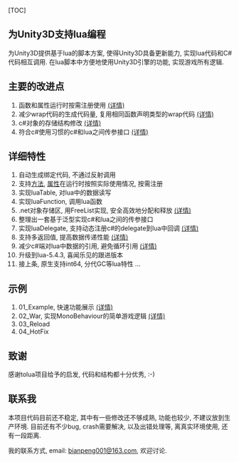 ﻿[TOC]

## 为Unity3D支持lua编程
为Unity3D提供基于lua的脚本方案, 使得Unity3D具备更新能力, 实现lua代码和C#代码相互调用. 在lua脚本中方便地使用Unity3D引擎的功能, 实现游戏所有逻辑.

## 主要的改进点
1. 函数和属性运行时按需注册使用  [(详情)](docs/LazyWrap.md)
1. 减少wrap代码的生成代码量, 复用相同函数声明类型的wrap代码  [(详情)](docs/LessCode.md)
1. c#对象的存储结构修改  [(详情)](docs/ObjectCache.md)
1. 符合c#使用习惯的c#和lua之间传参接口  [(详情)](docs/LessCode.md#泛型代码)

## 详细特性
1. 自动生成绑定代码, 不通过反射调用
1. 支持[方法](docs/LazyWrap.md#注册方法), [属性](docs/LazyWrap.md#注册属性)在运行时按照实际使用情况, 按需注册
1. 实现luaTable, 对lua中的数据读写
1. 实现luaFunction, 调用lua函数
1. .net对象存储区, 用FreeList实现, 安全高效地分配和释放  [(详情)](docs/ObjectCache.md)
1. 整理出一套基于泛型实现c#和lua之间的传参接口
1. 实现luaDelegate, 支持动态注册c#的delegate到lua中回调  [(详情)](docs/LuaDelegate.md)
1. 支持多返回值, 提高数据传递性能 [(详情)](docs/LessCode.md#多返回值)
1. 减少c#端对lua中数据的引用, 避免循环引用  [(详情)](docs/Cs2Lua.md)
1. 升级到lua-5.4.3, 喜闻乐见的跟进版本
1. 接上条, 原生支持int64, 分代GC等lua特性
...


## 示例
1. 01_Example, 快速功能展示  [(详情)](http://aa/bb/cc)
1. 02_War, 实现MonoBehaviour的简单游戏逻辑  [(详情)](http://aa/bb/cc)
1. 03_Reload
1. 04_HotFix

## 致谢
感谢tolua项目给予的启发, 代码和结构都十分优秀, :-)


## 联系我

本项目代码目前还不稳定, 其中有一些修改还不够成熟, 功能也较少, 不建议放到生产环境.
目前还有不少bug, crash需要解决, 以及出错处理等, 离真实环境使用, 还有一段距离.

我的联系方式, email: [bianpeng001@163.com](mailto:bianpeng001@163.com), 欢迎讨论.



